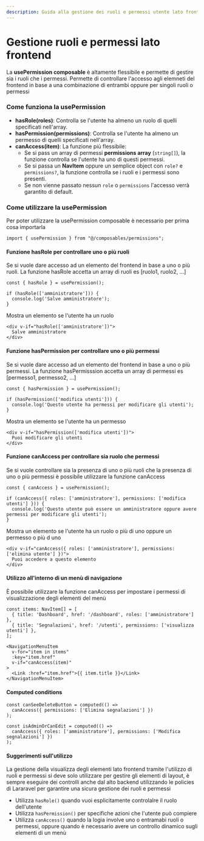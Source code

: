 ```yaml
---
description: Guida alla gestione dei ruoli e permessi utente lato frontend
---
```


# Gestione ruoli e permessi lato frontend

La **usePermission composable** è altamente flessibile e permette di gestire sia i ruoli che i permessi. Permette di controllare l'accesso agli elemneti del frontend in base a una combinazione di entrambi oppure per singoli ruoli o permessi&#x20;

### Come funziona la usePermission

* **hasRole(roles)**: Controlla se l'utente ha almeno un ruolo di quelli specificati nell'array.
* **hasPermission(permissions)**: Controlla se l'utente ha almeno un permesso di quelli specificati nell'array.
* **canAccess(item)**: La funzione più flessibile:
  * Se si pass un array di permessi **permissions array** (`string[]`), la funzione controlla se l'utente ha uno di questi permessi.
  * Se si passa un **NavItem** oppure un semplice object con `role?` e `permissions?`, la funzione controlla se i ruoli e i permessi sono presenti.
  * Se non vienne passato nessun `role` o `permissions` l'accesso verrà garantito di default.

### Come utilizzare la usePermission

&#x20;Per poter utilizzare la  usePermission composable è necessario per prima cosa importarla

```
import { usePermission } from "@/composables/permissions";
```

#### Funzione hasRole per controllare uno o più ruoli

Se si vuole dare accesso ad un elemento del frontend in base a uno o più ruoli. La funzione hasRole accetta un array di ruoli es \[ruolo1, ruolo2, ...]

```
const { hasRole } = usePermission();

if (hasRole(['amministratore'])) {
  console.log('Salve amministratore');
}
```

Mostra un elemento se l'utente ha un ruolo

```
<div v-if="hasRole(['amministratore'])">
  Salve amministratore
</div>
```

#### Funzione hasPermission per controllare uno o più permessi

Se si vuole dare accesso ad un elemento del frontend in base a uno o più permessi. La funzione hasPermisssion accetta un array di permessi es \[permesso1, permesso2, ...]

```
const { hasPermission } = usePermission();

if (hasPermission(['modifica utenti'])) {
  console.log('Questo utente ha permessi per modificare gli utenti');
}
```

Mostra un elemento se l'utente ha un permesso

```
<div v-if="hasPermission(['modifica utenti'])">
  Puoi modificare gli utenti
</div>
```

#### Funzione canAccess per controllare sia ruolo che permessi

Se si vuole controllare sia la presenza di uno o più ruoli che la presenza di uno o più permessi è possibile utilizzare la funzione canAccess

```
const { canAccess } = usePermission();

if (canAccess({ roles: ['amministratore'], permissions: ['modifica utenti'] })) {
  console.log('Questo utente può essere un amministratore oppure avere permessi per modificare gli utenti');
}
```

Mostra un elemento se l'utente ha un ruolo o più di uno oppure un permesso o più d uno

```
<div v-if="canAccess({ roles: ['amministratore'], permissions: ['elimina utente'] })">
  Puoi accedere a questo elemento
</div>
```

#### Utilizzo all'interno di un menù di navigazione

È possibile utilizzare la funzione canAccess per impostare i permessi di visualizzazione degli elementi del menù

```
const items: NavItem[] = [
  { title: 'Dashboard', href: '/dashboard', roles: ['amministratore'] },
  { title: 'Segnalazioni', href: '/utenti', permissions: ['visualizza utenti'] },
];

<NavigationMenuItem
  v-for="item in items"
  :key="item.href"
  v-if="canAccess(item)"
>
  <Link :href="item.href">{{ item.title }}</Link>
</NavigationMenuItem>
```

#### Computed conditions

```
const canSeeDeleteButton = computed(() =>
  canAccess({ permissions: ['Elimina segnalazioni'] })
);

const isAdminOrCanEdit = computed(() =>
  canAccess({ roles: ['amministratore'], permissions: ['Modifica segnalazioni'] })
);
```

#### Suggerimenti sull'utilizzo

La gestione della visualizza degli elementi lato frontend tramite l'utilizzo di ruoli e permessi si deve solo utilizzare per gestire gli elementi di layout, è sempre eseguire dei controlli anche dal alto backend utilizzando le policies di Lararavel per garantire una sicura gestione dei ruoli e permessi

* Utilizza `hasRole()` quando vuoi esplicitamente controlalre il ruolo dell'utente&#x20;
* Utilizza `hasPermission()` per specifiche azioni che l'utente può compiere
* Utilizza `canAccess()` quando la logia involve uno o entramabi ruoli o permessi, oppure quando è necessario avere un controllo dinamico sugli elementi di un menù
